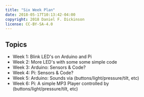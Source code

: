 ```yaml
---
title: "Six Week Plan"
date: 2018-05-17T10:13:42-04:00
copyright: 2018 Daniel F. Dickinson
license: CC-BY-SA-4.0
---
```


## Topics
  + Week 1: Blink LED's on Arduino and Pi
  + Week 2: More LED's with some some simple code
  + Week 3: Arduino: Sensors & Code?
  + Week 4: Pi: Sensors & Code?
  + Week 5: Arduino: Sounds via (buttons/light/pressure/tilt, etc)
  + Week 6: Pi: A simple MP3 Player controlled by (buttons/light/pressure/tilt, etc)
